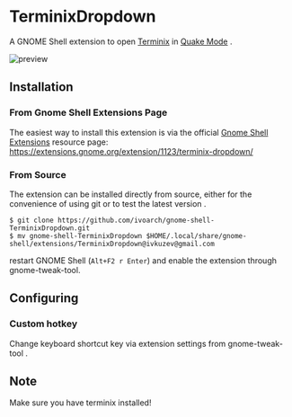 # TerminixDropdown

A GNOME Shell extension to open [Terminix](https://github.com/gnunn1/terminix) in [Quake Mode](https://github.com/gnunn1/terminix/wiki/Quake-Mode) .

![preview](http://storage6.static.itmages.ru/i/16/1015/h_1476546656_3841355_d9df0ea092.png)

## Installation

###  From Gnome Shell Extensions Page

The easiest way to install this extension is via the official [Gnome Shell Extensions](https://extensions.gnome.org/) resource page: <https://extensions.gnome.org/extension/1123/terminix-dropdown/>

### From Source

The extension can be installed directly from source, either for the convenience of using git or to test the latest version .

```
$ git clone https://github.com/ivoarch/gnome-shell-TerminixDropdown.git
$ mv gnome-shell-TerminixDropdown $HOME/.local/share/gnome-shell/extensions/TerminixDropdown@ivkuzev@gmail.com
```

restart GNOME Shell (`Alt+F2 r Enter`) and enable the extension through gnome-tweak-tool.

## Configuring

### Custom hotkey 

Change keyboard shortcut key via extension settings from gnome-tweak-tool .

## Note 

Make sure you have terminix installed!

